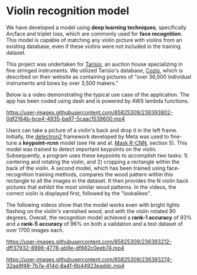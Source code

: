 # Violin recognition model

We have developed a model using **deep learning techniques**, specifically Arcface and triplet loss, which are commonly used for **face recognition**. This model is capable of matching any violin picture with violins from an existing database, even if these violins were not included in the training dataset.

This project was undertaken for [Tarisio](https://tarisio.com/), an auction house specializing in fine stringed instruments. We utilized Tarisio's database, [Cozio](https://tarisio.com/cozio-archive/about-cozio/), which is described on their website as containing pictures of "over 36,000 individual instruments and bows by over 3,500 makers."

Below is a video demonstrating the typical use case of the application. The app has been coded using dash and is powered by AWS lambda functions.

https://user-images.githubusercontent.com/85825309/236393802-0df2164b-bce4-4935-ba97-5caac1539600.mp4

Users can take a picture of a violin's back and drop it in the left frame.
Initially, the [detectron2](https://ai.meta.com/tools/detectron2/) framework developed by Meta was used to fine-tune a **keypoint-rcnn** model (see He and al. [Mask R-CNN](https://arxiv.org/abs/1703.06870), section 5). This model was trained to detect important keypoints on the violin. Subsequently, a program uses these keypoints to accomplish two tasks: 1) centering and rotating the violin, and 2) cropping a rectangle within the back of the violin. 
A second model, which has been trained using face-recognition training methods, compares the wood pattern within this rectangle to all the images in the dataset. It then provides the N violin back pictures that exhibit the most similar wood patterns. In the videos, the correct violin is displayed first, followed by the "lookalikes".

The following videos show that the model works even with bright lights flashing on the violin's varnished wood, and with the violin rotated 90 degrees. Overall, the recognition model achieved a **rank-1 accuracy** of 93% and a **rank-5 accuracy** of 96% on both a validation and a test dataset of over 1700 images each.

https://user-images.githubusercontent.com/85825309/236393212-dff37932-8996-4778-ab9e-df882c0eeb74.mp4



https://user-images.githubusercontent.com/85825309/236393274-32aa9f48-7b7a-414d-8a4f-6b44923eaddc.mp4


